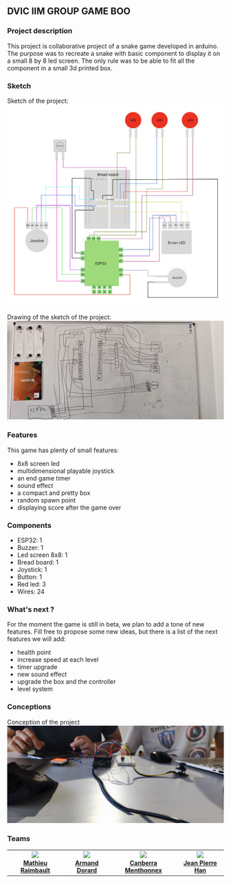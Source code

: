 ## DVIC IIM GROUP GAME BOO

### Project description 

This project is collaborative project of a snake game developed in arduino.
The purpose was to recreate a snake with basic component to display it on a small 8 by 8 led screen.
The only rule was to be able to fit all the component in a small 3d printed box.

### Sketch 

Sketch of the project:
![Sketch](images/sketch.png)

Drawing of the sketch of the project:
![Sketch](images/sketch2.jpg)

### Features

This game has plenty of small features: 

- 8x8 screen led
- multidimensional playable joystick
- an end game timer
- sound effect
- a compact and pretty box
- random spawn point
- displaying score after the game over

### Components 

- ESP32: 1
- Buzzer: 1
- Led screen 8x8: 1
- Bread board: 1
- Joystick: 1
- Button: 1
- Red led: 3
- Wires: 24

### What's next ?

For the moment the game is still in beta, we plan to add a tone of new features. 
Fill free to propose some new ideas, but there is a list of the next features we will add:

- health point
- increase speed at each level 
- timer upgrade 
- new sound effect
- upgrade the box and the controller
- level system

### Conceptions
Conception of the project
![Sketch](images/conception.jpg)

### Teams

<table>
    <tr>
        <td align="center">
            <a href="https://github.com/Mario2206">
                <img src="https://avatars.githubusercontent.com/u/60718973?s=100&v=4" height="100" witdh="100"/><br>
                <b>Mathieu Raimbault</b>
            </a>
        </td>
        <td align="center">
            <a href="https://github.com/Ericar974">
                <img src="https://avatars.githubusercontent.com/u/70965684?s=100&v=4" height="100" witdh="100"/><br>
                <b>Armand Dorard</b>
            </a>
        </td>
        <td align="center">
            <a href="https://github.com/CanberraMenthonnex">
                <img src="https://avatars.githubusercontent.com/u/70761366?v=4" height="100" witdh="100"/><br>
                <b>Canberra Menthonnex</b>
            </a>
        </td>
        <td align="center">
            <a href="https://github.com/SGJipe">
                <img src="https://avatars.githubusercontent.com/u/91059660?v=4" height="100" witdh="100"/><br>
                <b>Jean Pierre Han</b>
            </a>
        </td>
</table>
